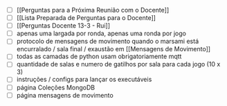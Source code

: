 - [ ] [[Perguntas para a Próxima Reunião com o Docente]]
- [ ] [[Lista Preparada de Perguntas para o Docente]]
- [ ] [[Perguntas Docente 13-3 - Rui]]
- [ ] apenas uma largada por ronda, apenas uma ronda por jogo
- [ ] protocolo de mensagens de movimento quando o marsami está encurralado / sala final / exaustão em [[Mensagens de Movimento]]
- [ ] todas as camadas de python usam obrigatoriamente mqtt
- [ ] quantidade de salas e numero de gatilhos por sala para cada jogo (10 x 3)
- [ ] instruções / configs para lançar os executáveis
- [ ] página Coleções MongoDB
- [ ] página mensagens de movimento
